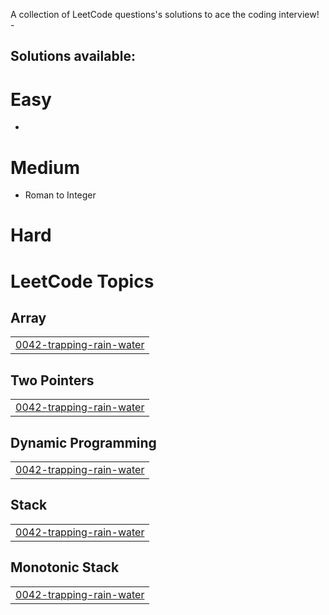 A collection of LeetCode questions's solutions to ace the coding interview! -

## Solutions available:

# Easy
- 
# Medium
- Roman to Integer

# Hard

<!---LeetCode Topics Start-->
# LeetCode Topics
## Array
|  |
| ------- |
| [0042-trapping-rain-water](https://github.com/farheenimam/LeetCode-Solutions/tree/master/0042-trapping-rain-water) |
## Two Pointers
|  |
| ------- |
| [0042-trapping-rain-water](https://github.com/farheenimam/LeetCode-Solutions/tree/master/0042-trapping-rain-water) |
## Dynamic Programming
|  |
| ------- |
| [0042-trapping-rain-water](https://github.com/farheenimam/LeetCode-Solutions/tree/master/0042-trapping-rain-water) |
## Stack
|  |
| ------- |
| [0042-trapping-rain-water](https://github.com/farheenimam/LeetCode-Solutions/tree/master/0042-trapping-rain-water) |
## Monotonic Stack
|  |
| ------- |
| [0042-trapping-rain-water](https://github.com/farheenimam/LeetCode-Solutions/tree/master/0042-trapping-rain-water) |
<!---LeetCode Topics End-->